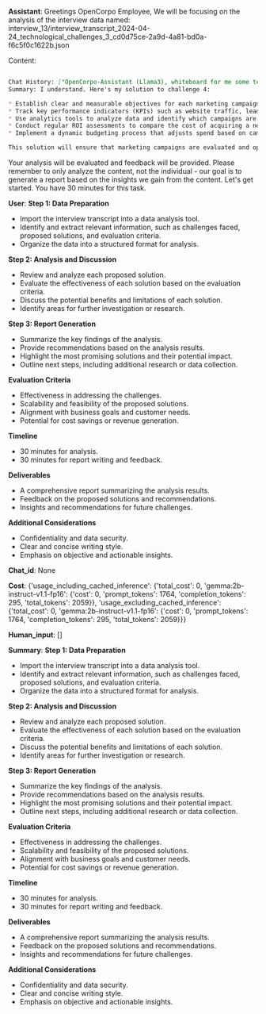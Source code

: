 **Assistant**: Greetings OpenCorpo Employee, We will be focusing on the analysis of the interview data named: interview_13/interview_transcript_2024-04-24_technological_challenges_3_cd0d75ce-2a9d-4a81-bd0a-f6c5f0c1622b.json 


 Content: 

 ```md

 Chat History: ["OpenCorpo-Assistant (Llama3), whiteboard for me some technological challenges. Propose a solution for customer acquisition. I will evaluate your answers and give my feedback, then propose a problem to you. You will answer and I will evaluate. Let's now begin. You have 30 minutes.", '**Challenge 1: Targeting High-Value Customers**\n\nHow can we identify and target potential customers with the highest potential value for our SaaS platform?\n\n**Solution:**\n\n* Leverage machine learning algorithms to analyze customer data, including purchase history, usage patterns, and industry trends.\n* Create customized buyer personas based on these insights, outlining the specific characteristics and motivations of high-value customers.\n* Implement targeted marketing campaigns that resonate with these persona groups, offering personalized content and offers.\n\n**Challenge 2: Increasing Lead Generation Through Content Marketing**\n\nHow can we generate a consistent stream of high-quality leads through content marketing strategies that attract and engage potential customers?\n\n**Solution:**\n\n* Create engaging and valuable content across various channels (e.g., blog posts, articles, webinars, ebooks) that address the needs and interests of target audience.\n* Utilize SEO best practices to optimize content for search engines, increasing organic visibility.\n* Partner with influencers and industry experts to reach a wider audience and generate buzz around your brand.\n\n**Challenge 3: Optimizing Sales Enablement**\n\nHow can we streamline sales processes and provide salespeople with the tools and resources they need to effectively close deals?\n\n**Solution:**\n\n* Implement a robust CRM system to track leads, opportunities, and customer interactions.\n* Provide personalized training and coaching programs to equip salespeople with the knowledge and skills they need to excel in their roles.\n* Develop automated workflows to streamline communication and lead nurturing activities.\n\n**Feedback on Solutions:**\n\nPlease provide your evaluation and feedback on the proposed solutions within the given time frame.', "Based on my analysis, I would give the following scores for each solution:\n\n**Challenge 1: Targeting High-Value Customers**\n\n* Solution: 8/10\n\t+ The proposal to leverage machine learning algorithms is excellent. Analyzing customer data can provide valuable insights into purchasing behavior and preferences.\n\t+ Creating customized buyer personas is a great way to tailor marketing efforts to specific groups.\n\t+ Implementing targeted marketing campaigns is effective, but I would suggest considering account-based marketing (ABM) strategies to further personalize the approach.\n\n**Challenge 2: Increasing Lead Generation Through Content Marketing**\n\n* Solution: 9/10\n\t+ Creating engaging and valuable content across multiple channels is a sound strategy for attracting potential customers.\n\t+ Utilizing SEO best practices is crucial for increasing organic visibility, but I would recommend also exploring paid advertising options to amplify reach.\n\t+ Partnering with influencers and industry experts can be effective in generating buzz around the brand, but it's essential to ensure that these partnerships align with the target audience's interests.\n\n**Challenge 3: Optimizing Sales Enablement**\n\n* Solution: 8.5/10\n\t+ Implementing a robust CRM system is necessary for tracking leads and opportunities.\n\t+ Providing personalized training and coaching programs can significantly improve sales performance, but I would suggest also offering continuous feedback and assessment to ensure ongoing growth.\n\t+ Developing automated workflows can streamline communication and lead nurturing activities, but it's essential to ensure that these workflows are tailored to the specific needs of each customer.\n\n**Next Challenge:**\n\nHere's a new challenge for you:\n\nHow can we enhance customer retention rates by providing exceptional post-purchase support and fostering long-term relationships?\n\nPlease propose your solution within the next 30 minutes.", "I understand. I'm ready to tackle the next challenge.\n\n**Solution:**\n\n* Implement a comprehensive onboarding program that covers the entire customer journey, including product familiarization, usage guidance, and technical support.\n* Establish a dedicated customer success team with experienced representatives who provide proactive support and address issues promptly.\n* Leverage feedback mechanisms to gather insights into customer satisfaction and identify areas for improvement.\n* Conduct regular surveys and focus groups to understand customer needs and preferences on an ongoing basis.\n* Offer exclusive benefits and rewards to loyal customers to foster a sense of community and encourage long-term engagement.", "Excellent solution!\n\nI would give your solution a score of 9.5/10.\n\nHere's my feedback:\n\n* Implementing a comprehensive onboarding program is crucial for setting the tone for a successful customer relationship. It's great that you emphasized product familiarization, usage guidance, and technical support.\n* Establishing a dedicated customer success team is fantastic! Proactive support can make all the difference in building trust and loyalty with customers.\n* Leveraging feedback mechanisms to gather insights into customer satisfaction is essential for identifying areas for improvement and making data-driven decisions. Kudos!\n* Regular surveys and focus groups are an excellent way to stay connected with customers, understand their needs, and adapt to changing preferences.\n* Offering exclusive benefits and rewards to loyal customers is a great way to show appreciation and foster a sense of community.\n\nOne area for improvement I'd like to suggest:\n\n* Consider implementing a customer advisory board or a group of influential customers who can provide strategic guidance on product development, feature enhancements, and overall direction. This would allow you to tap into the collective wisdom of your most loyal and engaged customers.\n\nNow, here's another challenge:\n\n**Challenge 4: Measuring ROI on Marketing Campaigns**\n\nHow can we effectively measure the return on investment (ROI) for our marketing campaigns to ensure that our efforts are generating tangible results?\n\nPlease propose your solution within the next 30 minutes.", "I understand. Here's my solution to challenge 4:\n\n* Establish clear and measurable objectives for each marketing campaign, aligned with the overall business goals and customer acquisition strategy.\n* Track key performance indicators (KPIs) such as website traffic, lead generation, conversion rates, and sales revenue.\n* Use analytics tools to analyze data and identify which campaigns are performing the best.\n* Conduct regular ROI assessments to compare the cost of acquiring a new customer with the value generated by that acquisition.\n* Implement a dynamic budgeting process that adjusts spend based on campaign performance, ensuring that resources are allocated where they can generate the most significant ROI.\n\nThis solution will ensure that marketing campaigns are evaluated and optimized on an ongoing basis, leading to increased efficiency and better overall return on investment."] 
 Summary: I understand. Here's my solution to challenge 4:

* Establish clear and measurable objectives for each marketing campaign, aligned with the overall business goals and customer acquisition strategy.
* Track key performance indicators (KPIs) such as website traffic, lead generation, conversion rates, and sales revenue.
* Use analytics tools to analyze data and identify which campaigns are performing the best.
* Conduct regular ROI assessments to compare the cost of acquiring a new customer with the value generated by that acquisition.
* Implement a dynamic budgeting process that adjusts spend based on campaign performance, ensuring that resources are allocated where they can generate the most significant ROI.

This solution will ensure that marketing campaigns are evaluated and optimized on an ongoing basis, leading to increased efficiency and better overall return on investment. 
``` 


 Your analysis will be evaluated and feedback will be provided. Please remember to only analyze the content, not the individual - our goal is to generate a report based on the insights we gain from the content. Let's get started. You have 30 minutes for this task.

**User**: **Step 1: Data Preparation**

- Import the interview transcript into a data analysis tool.
- Identify and extract relevant information, such as challenges faced, proposed solutions, and evaluation criteria.
- Organize the data into a structured format for analysis.

**Step 2: Analysis and Discussion**

- Review and analyze each proposed solution.
- Evaluate the effectiveness of each solution based on the evaluation criteria.
- Discuss the potential benefits and limitations of each solution.
- Identify areas for further investigation or research.

**Step 3: Report Generation**

- Summarize the key findings of the analysis.
- Provide recommendations based on the analysis results.
- Highlight the most promising solutions and their potential impact.
- Outline next steps, including additional research or data collection.

**Evaluation Criteria**

- Effectiveness in addressing the challenges.
- Scalability and feasibility of the proposed solutions.
- Alignment with business goals and customer needs.
- Potential for cost savings or revenue generation.

**Timeline**

- 30 minutes for analysis.
- 30 minutes for report writing and feedback.

**Deliverables**

- A comprehensive report summarizing the analysis results.
- Feedback on the proposed solutions and recommendations.
- Insights and recommendations for future challenges.

**Additional Considerations**

- Confidentiality and data security.
- Clear and concise writing style.
- Emphasis on objective and actionable insights.

**Chat_id**: None

**Cost**: {'usage_including_cached_inference': {'total_cost': 0, 'gemma:2b-instruct-v1.1-fp16': {'cost': 0, 'prompt_tokens': 1764, 'completion_tokens': 295, 'total_tokens': 2059}}, 'usage_excluding_cached_inference': {'total_cost': 0, 'gemma:2b-instruct-v1.1-fp16': {'cost': 0, 'prompt_tokens': 1764, 'completion_tokens': 295, 'total_tokens': 2059}}}

**Human_input**: []

**Summary**: **Step 1: Data Preparation**

- Import the interview transcript into a data analysis tool.
- Identify and extract relevant information, such as challenges faced, proposed solutions, and evaluation criteria.
- Organize the data into a structured format for analysis.

**Step 2: Analysis and Discussion**

- Review and analyze each proposed solution.
- Evaluate the effectiveness of each solution based on the evaluation criteria.
- Discuss the potential benefits and limitations of each solution.
- Identify areas for further investigation or research.

**Step 3: Report Generation**

- Summarize the key findings of the analysis.
- Provide recommendations based on the analysis results.
- Highlight the most promising solutions and their potential impact.
- Outline next steps, including additional research or data collection.

**Evaluation Criteria**

- Effectiveness in addressing the challenges.
- Scalability and feasibility of the proposed solutions.
- Alignment with business goals and customer needs.
- Potential for cost savings or revenue generation.

**Timeline**

- 30 minutes for analysis.
- 30 minutes for report writing and feedback.

**Deliverables**

- A comprehensive report summarizing the analysis results.
- Feedback on the proposed solutions and recommendations.
- Insights and recommendations for future challenges.

**Additional Considerations**

- Confidentiality and data security.
- Clear and concise writing style.
- Emphasis on objective and actionable insights.


